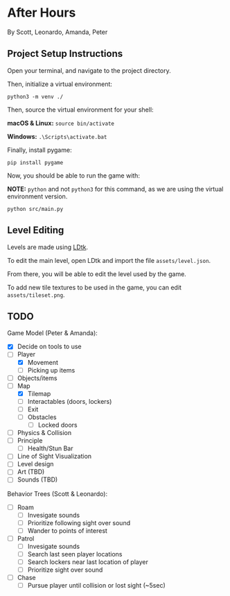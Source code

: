 # After Hours

By Scott, Leonardo, Amanda, Peter

## Project Setup Instructions

Open your terminal, and navigate to the project directory.

Then, initialize a virtual environment:

`python3 -m venv ./`

Then, source the virtual environment for your shell:

**macOS & Linux:**
`source bin/activate`

**Windows:**
`.\Scripts\activate.bat`

Finally, install pygame:

`pip install pygame`

Now, you should be able to run the game with:

**NOTE:** `python` and not `python3` for this command, as we are using the virtual environment version.

`python src/main.py` 

## Level Editing

Levels are made using [LDtk](https://ldtk.io/).

To edit the main level, open LDtk and import the file `assets/level.json`.

From there, you will be able to edit the level used by the game.

To add new tile textures to be used in the game, you can edit `assets/tileset.png`.

## TODO

Game Model (Peter & Amanda):

- [x] Decide on tools to use
- [ ] Player
  - [x] Movement
  - [ ] Picking up items
- [ ] Objects/items
- [ ] Map
  - [x] Tilemap
  - [ ] Interactables (doors, lockers)
  - [ ] Exit
  - [ ] Obstacles
    - [ ] Locked doors
- [ ] Physics & Collision
- [ ] Principle
  - [ ] Health/Stun Bar
- [ ] Line of Sight Visualization
- [ ] Level design
- [ ] Art (TBD)
- [ ] Sounds (TBD)

Behavior Trees (Scott & Leonardo):

- [ ] Roam
  - [ ] Invesigate sounds
  - [ ] Prioritize following sight over sound
  - [ ] Wander to points of interest
- [ ] Patrol
  - [ ] Invesigate sounds
  - [ ] Search last seen player locations
  - [ ] Search lockers near last location of player
  - [ ] Prioritize sight over sound
- [ ] Chase
  - [ ] Pursue player until collision or lost sight (~5sec)
